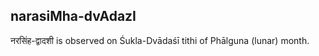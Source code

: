 ## narasiMha-dvAdazI

नरसिंह-द्वादशी is observed on Śukla-Dvādaśī tithi of Phālguna (lunar) month.



